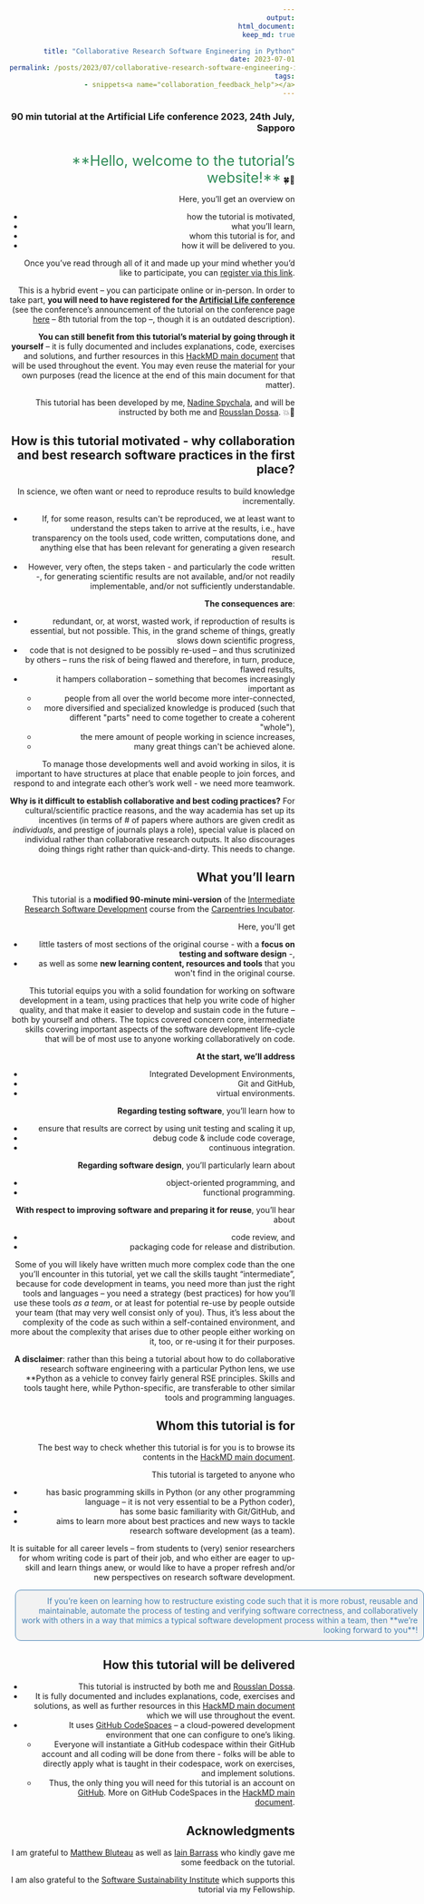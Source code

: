 ```yaml
---
output:
  html_document:
    keep_md: true

title: "Collaborative Research Software Engineering in Python"
date: 2023-07-01
permalink: /posts/2023/07/collaborative-research-software-engineering-in-python/
tags:
  - snippets<a name="collaboration_feedback_help"></a>
---
```



### 90 min tutorial at the Artificial Life conference 2023, 24th July, Sapporo
<br>
<span style="font-size: 25px; color:#2E8B57">**Hello, welcome to the tutorial’s website!**</span> 🍀🙂 

Here, you’ll get an overview on 
* how the tutorial is motivated, 
* what you’ll learn, 
* whom this tutorial is for, and 
* how it will be delivered to you. 
      
Once you’ve read through all of it and made up your mind whether you’d like to participate, you can [register via this link](https://docs.google.com/forms/d/e/1FAIpQLSdW1-Ea1W7uX_3GqGXSkXCFEhxjZ4Xm1yyanDv8TQzvQn4AUg/viewform).

This is a hybrid event – you can participate online or in-person. In order to take part, **you will need to have registered for the [Artificial Life conference](https://2023.alife.org/)** (see the conference’s announcement of the tutorial on the conference page [here](https://2023.alife.org/programme/tutorials/) – 8th tutorial from the top –, though it is an outdated description).

**You can still benefit from this tutorial’s material by going through it yourself** – it is fully documented and includes explanations, code, exercises and solutions, and further resources in this [HackMD main document](https://hackmd.io/@nadinespy/rkteKiVDn) that will be used throughout the event. You may even reuse the material for your own purposes (read the licence at the end of this main document for that matter).

This tutorial has been developed by me, [Nadine Spychala](https://nadinespy.github.io/about-me/), and will be instructed by both me and [Rousslan Dossa](https://dosssman.github.io/). 💥🚀

## How is this tutorial motivated - why collaboration and best research software practices in the first place?

In science, we often want or need to reproduce results to build knowledge incrementally. 
* If, for some reason, results can't be reproduced, we at least want to understand the steps taken to arrive at the results, i.e., have transparency on the tools used, code written, computations done, and anything else that has been relevant for generating a given research result.
* However, very often, the steps taken - and particularly the code written -, for generating scientific results are not available, and/or not readily implementable, and/or not sufficiently understandable. 

**The consequences are**:
* redundant, or, at worst, wasted work, if reproduction of results is essential, but not possible. This, in the grand scheme of things, greatly slows down scientific progress, 
* code that is not designed to be possibly re-used – and thus scrutinized by others – runs the risk of being flawed and therefore, in turn, produce, flawed results,
* it hampers collaboration – something that becomes increasingly important as 
  - people from all over the world become more inter-connected, 
  - more diversified and specialized knowledge is produced (such that different "parts" need to come together to create a coherent "whole"), 
  - the mere amount of people working in science increases,
  - many great things can't be achieved alone. 

To manage those developments well and avoid working in silos, it is important to have structures at place that enable people to join forces, and respond to and integrate each other’s work well - we need more teamwork.

**Why is it difficult to establish collaborative and best coding practices?** For cultural/scientific practice reasons, and the way academia has set up its incentives (in terms of # of papers where authors are given credit as _individuals_, and prestige of journals plays a role), special value is placed on individual rather than collaborative research outputs. It also discourages doing things right rather than quick-and-dirty. This needs to change. 

## What you’ll learn

This tutorial is a **modified 90-minute mini-version** of the [Intermediate Research Software Development](https://carpentries-incubator.github.io/python-intermediate-development/) course from the [Carpentries Incubator](https://carpentries-incubator.org/).

Here, you'll get 
* little tasters of most sections of the original course - with a **focus on testing and software design** -, 
* as well as some **new learning content, resources and tools** that you won't find in the original course.

This tutorial equips you with a solid foundation for working on software development in a team, using practices that help you write code of higher quality, and that make it easier to develop and sustain code in the future – both by yourself and others. The topics covered concern core, intermediate skills covering important aspects of the software development life-cycle that will be of most use to anyone working collaboratively on code.

**At the start, we’ll address**
* Integrated Development Environments,
* Git and GitHub,
* virtual environments.

**Regarding testing software**, you’ll learn how to
* ensure that results are correct by using unit testing and scaling it up,
* debug code & include code coverage,
* continuous integration.

**Regarding software design**, you’ll particularly learn about 
* object-oriented programming, and 
* functional programming.

**With respect to improving software and preparing it for reuse**, you’ll hear about
* code review, and
* packaging code for release and distribution.

Some of you will likely have written much more complex code than the one you’ll encounter in this tutorial, yet we call the skills taught “intermediate”, because for code development in teams, you need more than just the right tools and languages – you need a strategy (best practices) for how you’ll use these tools _as a team_, or at least for potential re-use by people outside your team (that may very well consist only of you). Thus, it’s less about the complexity of the code as such within a self-contained environment, and more about the complexity that arises due to other people either working on it, too, or re-using it for their purposes. 

**A disclaimer**: rather than this being a tutorial about how to do collaborative research software engineering with a particular Python lens, we use **Python as a vehicle to convey fairly general RSE principles. Skills and tools taught here, while Python-specific, are transferable to other similar tools and programming languages.

## Whom this tutorial is for
The best way to check whether this tutorial is for you is to browse its contents in the [HackMD main document](https://hackmd.io/@nadinespy/rkteKiVDn).

This tutorial is targeted to anyone who 
* has basic programming skills in Python (or any other programming language – it is not very essential to be a Python coder), 
* has some basic familiarity with Git/GitHub, and 
* aims to learn more about best practices and new ways to tackle research software development (as a team). 

It is suitable for all career levels – from students to (very) senior researchers for whom writing code is part of their job, and who either are eager to up-skill and learn things anew, or would like to have a proper refresh and/or new perspectives on research software development. 

<html align="right" lang="en">
  <head>
    <meta charset="UTF-8" />
    <meta name="viewport" content="width=device-width, initial-scale=1.0" />
    <title>Page Title</title>
    <style>
      /* Whatever that is inside this <style> tag is all styling for your markup / content structure.
      /* The . with the boxed represents that it is a class */
      .boxed5 {
        background: #F2F2F2;
        color: #4682B4;
        border: 1px solid #4682B4;
        margin: 10px;
        width: 700px;
        padding: 10px;
        border-radius: 10px;
        align-self: right;
      }
    </style>
  </head>
  <body>
    <!-- This is the markup of your box, in simpler terms the content structure. -->
    <div class="boxed5"  >
     If you’re keen on learning how to restructure existing code such that it is more robust, reusable and maintainable, automate the process of testing and verifying software correctness, and collaboratively work with others in a way that mimics a typical software development process within a team, then **we’re looking forward to you**!
    </div>
  </body>
</html>

## How this tutorial will be delivered

* This tutorial is instructed by both me and [Rousslan Dossa](https://dosssman.github.io/). 
* It is fully documented and includes explanations, code, exercises and solutions, as well as further resources in this [HackMD main document](https://hackmd.io/@nadinespy/rkteKiVDn) which we will use throughout the event. 
* It uses [GitHub CodeSpaces](https://github.com/features/codespaces) – a cloud-powered development environment that one can configure to one’s liking. 
  - Everyone will instantiate a GitHub codespace within their GitHub account and all coding will be done from there - folks will be able to directly apply what is taught in their codespace, work on exercises, and implement solutions. 
  - Thus, the only thing you will need for this tutorial is an account on [GitHub](https://github.com/). More on GitHub CodeSpaces in the [HackMD main document](https://hackmd.io/@nadinespy/rkteKiVDn).

## Acknowledgments
I am grateful to [Matthew Bluteau](https://www.software.ac.uk/about/fellows/matthew-bluteau) as well as [Iain Barrass](https://www.software.ac.uk/about/fellows/iain-barrass) who kindly gave me some feedback on the tutorial.

I am also grateful to the [Software Sustainability Institute](https://www.software.ac.uk/) which supports this tutorial via my Fellowship.
